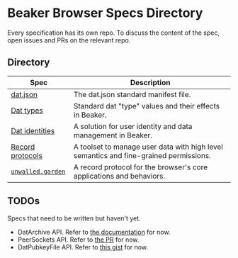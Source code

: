 # Beaker Browser Specs Directory

Every specification has its own repo.
To discuss the content of the spec, open issues and PRs on the relevant repo.

## Directory

|Spec|Description|
|-|-|
|[dat.json](https://github.com/datprotocol/dat.json)|The dat.json standard manifest file.|
|[Dat types](https://github.com/beakerbrowser/dat-types-spec)|Standard dat "type" values and their effects in Beaker.|
|[Dat identities](https://github.com/beakerbrowser/dat-identities-spec)|A solution for user identity and data management in Beaker.|
|[Record protocols](https://github.com/beakerbrowser/record-protocols-spec)|A toolset to manage user data with high level semantics and fine-grained permissions.|
|[`unwalled.garden`](https://github.com/beakerbrowser/unwalled.garden)|A record protocol for the browser's core applications and behaviors.|

## TODOs

Specs that need to be written but haven't yet.

 - DatArchive API. Refer to [the documentation](https://beakerbrowser.com/docs/apis/dat) for now.
 - PeerSockets API. Refer to [the PR](https://github.com/beakerbrowser/beaker-core/pull/6) for now.
 - DatPubkeyFile API. Refer to [this gist](https://gist.github.com/pfrazee/e4a9d1bdd095564991b5b75a5fe49bd7) for now.
